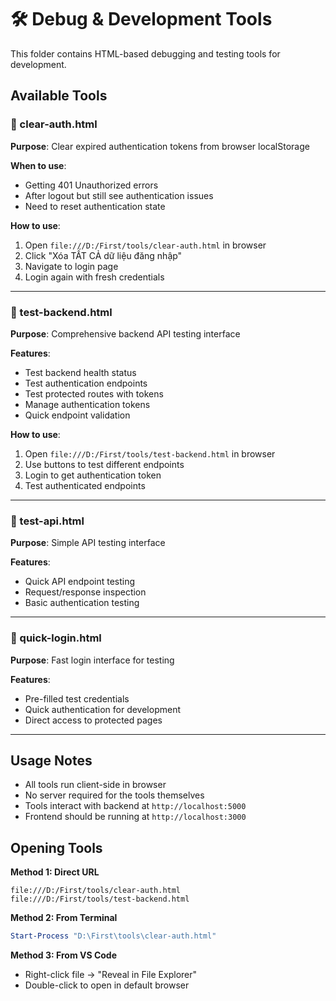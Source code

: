 # 🛠️ Debug & Development Tools

This folder contains HTML-based debugging and testing tools for development.

## Available Tools

### 🔧 clear-auth.html
**Purpose**: Clear expired authentication tokens from browser localStorage

**When to use**:
- Getting 401 Unauthorized errors
- After logout but still see authentication issues
- Need to reset authentication state

**How to use**:
1. Open `file:///D:/First/tools/clear-auth.html` in browser
2. Click "Xóa TẤT CẢ dữ liệu đăng nhập"
3. Navigate to login page
4. Login again with fresh credentials

---

### 🧪 test-backend.html
**Purpose**: Comprehensive backend API testing interface

**Features**:
- Test backend health status
- Test authentication endpoints
- Test protected routes with tokens
- Manage authentication tokens
- Quick endpoint validation

**How to use**:
1. Open `file:///D:/First/tools/test-backend.html` in browser
2. Use buttons to test different endpoints
3. Login to get authentication token
4. Test authenticated endpoints

---

### 📡 test-api.html
**Purpose**: Simple API testing interface

**Features**:
- Quick API endpoint testing
- Request/response inspection
- Basic authentication testing

---

### 🔑 quick-login.html
**Purpose**: Fast login interface for testing

**Features**:
- Pre-filled test credentials
- Quick authentication for development
- Direct access to protected pages

---

## Usage Notes

- All tools run client-side in browser
- No server required for the tools themselves
- Tools interact with backend at `http://localhost:5000`
- Frontend should be running at `http://localhost:3000`

## Opening Tools

**Method 1: Direct URL**
```
file:///D:/First/tools/clear-auth.html
file:///D:/First/tools/test-backend.html
```

**Method 2: From Terminal**
```powershell
Start-Process "D:\First\tools\clear-auth.html"
```

**Method 3: From VS Code**
- Right-click file → "Reveal in File Explorer"
- Double-click to open in default browser
